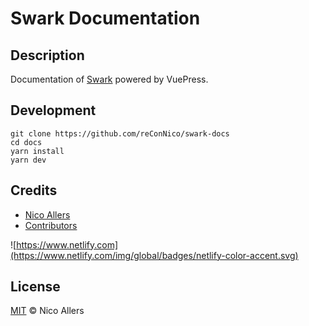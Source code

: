# Swark Documentation

## Description

Documentation of [Swark](https://github.com/reConNico/swark) powered by VuePress.

## Development

```
git clone https://github.com/reConNico/swark-docs
cd docs
yarn install
yarn dev
```

## Credits
* [Nico Allers](https://github.com/reconnico)
* [Contributors](../../contributors)

![https://www.netlify.com](https://www.netlify.com/img/global/badges/netlify-color-accent.svg)

## License

[MIT](LICENSE) © Nico Allers